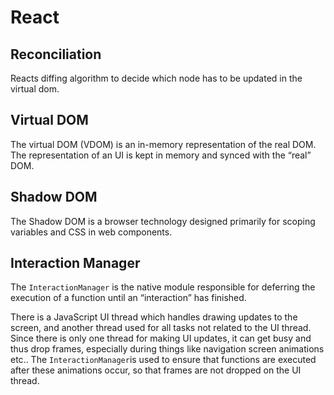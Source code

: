 # React

## Reconciliation

Reacts diffing algorithm to decide which node has to be updated in the virtual dom. 

## Virtual DOM

The virtual DOM (VDOM) is an in-memory representation of the real DOM. The representation of an UI is kept in memory and synced with the “real” DOM. 

## Shadow DOM

The Shadow DOM is a browser technology designed primarily for scoping variables and CSS in web components. 

## Interaction Manager 

The `InteractionManager` is the native module responsible for deferring the execution of a function until an “interaction” has finished.

There is a JavaScript UI thread which handles drawing updates to the screen, and another thread used for all tasks not related to the UI thread. Since there is only one thread for making UI updates, it can get busy and thus drop frames, especially during things like navigation screen animations etc.. The `InteractionManager`is used to ensure that functions are executed after these animations occur, so that frames are not dropped on the UI thread.